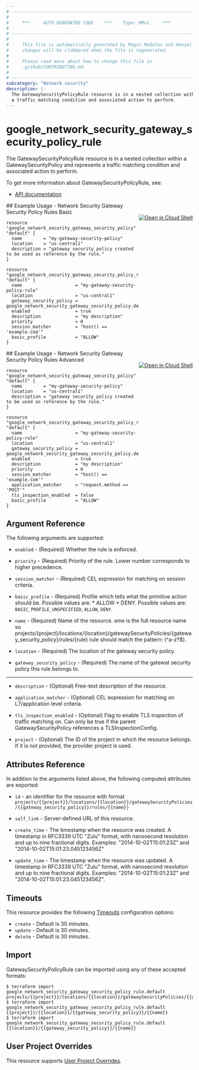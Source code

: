 ```yaml
---
# ----------------------------------------------------------------------------
#
#     ***     AUTO GENERATED CODE    ***    Type: MMv1     ***
#
# ----------------------------------------------------------------------------
#
#     This file is automatically generated by Magic Modules and manual
#     changes will be clobbered when the file is regenerated.
#
#     Please read more about how to change this file in
#     .github/CONTRIBUTING.md.
#
# ----------------------------------------------------------------------------
subcategory: "Network security"
description: |-
  The GatewaySecurityPolicyRule resource is in a nested collection within a GatewaySecurityPolicy and represents
  a traffic matching condition and associated action to perform.
---
```


# google\_network\_security\_gateway\_security\_policy\_rule

The GatewaySecurityPolicyRule resource is in a nested collection within a GatewaySecurityPolicy and represents
a traffic matching condition and associated action to perform.


To get more information about GatewaySecurityPolicyRule, see:

* [API documentation](https://cloud.google.com/secure-web-proxy/docs/reference/network-security/rest/v1/projects.locations.gatewaySecurityPolicies.rules)

<div class = "oics-button" style="float: right; margin: 0 0 -15px">
  <a href="https://console.cloud.google.com/cloudshell/open?cloudshell_git_repo=https%3A%2F%2Fgithub.com%2Fterraform-google-modules%2Fdocs-examples.git&cloudshell_working_dir=network_security_gateway_security_policy_rules_basic&cloudshell_image=gcr.io%2Fgraphite-cloud-shell-images%2Fterraform%3Alatest&open_in_editor=main.tf&cloudshell_print=.%2Fmotd&cloudshell_tutorial=.%2Ftutorial.md" target="_blank">
    <img alt="Open in Cloud Shell" src="//gstatic.com/cloudssh/images/open-btn.svg" style="max-height: 44px; margin: 32px auto; max-width: 100%;">
  </a>
</div>
## Example Usage - Network Security Gateway Security Policy Rules Basic


```hcl
resource "google_network_security_gateway_security_policy" "default" {
  name        = "my-gateway-security-policy"
  location    = "us-central1"
  description = "gateway security policy created to be used as reference by the rule."
}

resource "google_network_security_gateway_security_policy_rule" "default" {
  name                    = "my-gateway-security-policy-rule"
  location                = "us-central1"
  gateway_security_policy = google_network_security_gateway_security_policy.default.name
  enabled                 = true  
  description             = "my description"
  priority                = 0
  session_matcher         = "host() == 'example.com'"
  basic_profile           = "ALLOW"
}
```
<div class = "oics-button" style="float: right; margin: 0 0 -15px">
  <a href="https://console.cloud.google.com/cloudshell/open?cloudshell_git_repo=https%3A%2F%2Fgithub.com%2Fterraform-google-modules%2Fdocs-examples.git&cloudshell_working_dir=network_security_gateway_security_policy_rules_advanced&cloudshell_image=gcr.io%2Fgraphite-cloud-shell-images%2Fterraform%3Alatest&open_in_editor=main.tf&cloudshell_print=.%2Fmotd&cloudshell_tutorial=.%2Ftutorial.md" target="_blank">
    <img alt="Open in Cloud Shell" src="//gstatic.com/cloudssh/images/open-btn.svg" style="max-height: 44px; margin: 32px auto; max-width: 100%;">
  </a>
</div>
## Example Usage - Network Security Gateway Security Policy Rules Advanced


```hcl
resource "google_network_security_gateway_security_policy" "default" {
  name        = "my-gateway-security-policy"
  location    = "us-central1"
  description = "gateway security policy created to be used as reference by the rule."
}

resource "google_network_security_gateway_security_policy_rule" "default" {
  name                    = "my-gateway-security-policy-rule"
  location                = "us-central1"
  gateway_security_policy = google_network_security_gateway_security_policy.default.name
  enabled                 = true  
  description             = "my description"
  priority                = 0
  session_matcher         = "host() == 'example.com'"
  application_matcher     = "request.method == 'POST'"
  tls_inspection_enabled  = false
  basic_profile           = "ALLOW"
}
```

## Argument Reference

The following arguments are supported:


* `enabled` -
  (Required)
  Whether the rule is enforced.

* `priority` -
  (Required)
  Priority of the rule. Lower number corresponds to higher precedence.

* `session_matcher` -
  (Required)
  CEL expression for matching on session criteria.

* `basic_profile` -
  (Required)
  Profile which tells what the primitive action should be. Possible values are: * ALLOW * DENY.
  Possible values are: `BASIC_PROFILE_UNSPECIFIED`, `ALLOW`, `DENY`.

* `name` -
  (Required)
  Name of the resource. ame is the full resource name so projects/{project}/locations/{location}/gatewaySecurityPolicies/{gateway_security_policy}/rules/{rule}
  rule should match the pattern: (^a-z?$).

* `location` -
  (Required)
  The location of the gateway security policy.

* `gateway_security_policy` -
  (Required)
  The name of the gatewat security policy this rule belongs to.


- - -


* `description` -
  (Optional)
  Free-text description of the resource.

* `application_matcher` -
  (Optional)
  CEL expression for matching on L7/application level criteria.

* `tls_inspection_enabled` -
  (Optional)
  Flag to enable TLS inspection of traffic matching on. Can only be true if the
  parent GatewaySecurityPolicy references a TLSInspectionConfig.

* `project` - (Optional) The ID of the project in which the resource belongs.
    If it is not provided, the provider project is used.


## Attributes Reference

In addition to the arguments listed above, the following computed attributes are exported:

* `id` - an identifier for the resource with format `projects/{{project}}/locations/{{location}}/gatewaySecurityPolicies/{{gateway_security_policy}}/rules/{{name}}`

* `self_link` -
  Server-defined URL of this resource.

* `create_time` -
  The timestamp when the resource was created.
  A timestamp in RFC3339 UTC "Zulu" format, with nanosecond resolution and up to nine fractional digits.
  Examples: "2014-10-02T15:01:23Z" and "2014-10-02T15:01:23.045123456Z"

* `update_time` -
  The timestamp when the resource was updated.
  A timestamp in RFC3339 UTC "Zulu" format, with nanosecond resolution and up to nine fractional digits.
  Examples: "2014-10-02T15:01:23Z" and "2014-10-02T15:01:23.045123456Z".


## Timeouts

This resource provides the following
[Timeouts](https://developer.hashicorp.com/terraform/plugin/sdkv2/resources/retries-and-customizable-timeouts) configuration options:

- `create` - Default is 30 minutes.
- `update` - Default is 30 minutes.
- `delete` - Default is 30 minutes.

## Import


GatewaySecurityPolicyRule can be imported using any of these accepted formats:

```
$ terraform import google_network_security_gateway_security_policy_rule.default projects/{{project}}/locations/{{location}}/gatewaySecurityPolicies/{{gateway_security_policy}}/rules/{{name}}
$ terraform import google_network_security_gateway_security_policy_rule.default {{project}}/{{location}}/{{gateway_security_policy}}/{{name}}
$ terraform import google_network_security_gateway_security_policy_rule.default {{location}}/{{gateway_security_policy}}/{{name}}
```

## User Project Overrides

This resource supports [User Project Overrides](https://registry.terraform.io/providers/hashicorp/google/latest/docs/guides/provider_reference#user_project_override).
